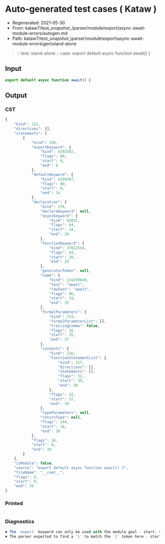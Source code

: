 # Auto-generated test cases ( Kataw )
- Regenerated: 2021-05-30
- From: kataw7/test\__snapshot__/parser/module/export/async-await-module-errors/autogen.md
- Path: kataw7/test\__snapshot__\parser\module\export\async-await-module-errors\gen\stand-alone
> :: test: stand-alone
> :: case: export default async function await() {
## Input

`````js
export default async function await() {
`````
## Output

### CST

```javascript
{
    "kind": 122,
    "directives": [],
    "statements": [
        {
            "kind": 258,
            "exportKeyword": {
                "kind": 4202582,
                "flags": 80,
                "start": 0,
                "end": 6
            },
            "defaultKeyword": {
                "kind": 4194387,
                "flags": 80,
                "start": 0,
                "end": 14
            },
            "declaration": {
                "kind": 176,
                "declareKeyword": null,
                "asyncKeyword": {
                    "kind": 82031,
                    "flags": 64,
                    "start": 14,
                    "end": 20
                },
                "functionKeyword": {
                    "kind": 37822554,
                    "flags": 64,
                    "start": 20,
                    "end": 29
                },
                "generatorToken": null,
                "name": {
                    "kind": 134299649,
                    "text": "await",
                    "rawText": "await",
                    "flags": 96,
                    "start": 29,
                    "end": 35
                },
                "formalParameters": {
                    "kind": 214,
                    "formalParameterList": [],
                    "trailingComma": false,
                    "flags": 32,
                    "start": 35,
                    "end": 37
                },
                "contents": {
                    "kind": 216,
                    "functionStatementList": {
                        "kind": 217,
                        "directives": [],
                        "statements": [],
                        "flags": 32,
                        "start": 39,
                        "end": 39
                    },
                    "flags": 32,
                    "start": 37,
                    "end": 39
                },
                "typeParameters": null,
                "returnType": null,
                "flags": 144,
                "start": 14,
                "end": 39
            },
            "flags": 16,
            "start": 0,
            "end": 39
        }
    ],
    "isModule": false,
    "source": "export default async function await() {",
    "fileName": "__root__",
    "flags": 0,
    "start": 0,
    "end": 39
}
```

### Printed

```javascript

```

### Diagnostics

```javascript
✖ The `export` keyword can only be used with the module goal - start: 0, end: 6
✖ The parser expected to find a '}' to match the '{' token here - start: 39, end: 39

```

